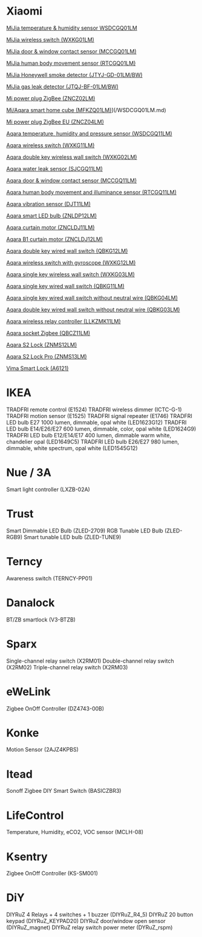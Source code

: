 # Xiaomi 

[MiJia temperature & humidity sensor WSDCGQ01LM](/WSDCGQ01LM.md)

[MiJia wireless switch (WXKG01LM)](/WXKG01LM.md)

[MiJia door & window contact sensor (MCCGQ01LM)](/MCCGQ01LM.md)

[MiJia human body movement sensor (RTCGQ01LM)](/RTCGQ01LM.md)

[MiJia Honeywell smoke detector (JTYJ-GD-01LM/BW)](/JTYJ-GD-01LM_BW.md)

[MiJia gas leak detector (JTQJ-BF-01LM/BW)](/JTQJ-BF-01LM_BW.md)

[Mi power plug ZigBee (ZNCZ02LM)](/ZNCZ02LM.md)

[Mi/Aqara smart home cube (MFKZQ01LM)](/MFKZQ01LM.md])](/WSDCGQ01LM.md)

[Mi power plug ZigBee EU (ZNCZ04LM)](/ZNCZ04LM.md)

[Aqara temperature, humidity and pressure sensor (WSDCGQ11LM)](/WSDCGQ11LM.md)

[Aqara wireless switch (WXKG11LM)](/WXKG11LM.md)

[Aqara double key wireless wall switch (WXKG02LM)](/WXKG02LM.md)

[Aqara water leak sensor (SJCGQ11LM)](/SJCGQ11LM.md)

[Aqara door & window contact sensor (MCCGQ11LM)](/MCCGQ11LM.md)

[Aqara human body movement and illuminance sensor (RTCGQ11LM)](/RTCGQ11LM.md)

[Aqara vibration sensor (DJT11LM)](/DJT11LM.md)

[Aqara smart LED bulb (ZNLDP12LM)](/ZNLDP12LM.md)

[Aqara curtain motor (ZNCLDJ11LM)](/ZNCLDJ11LM.md)

[Aqara B1 curtain motor (ZNCLDJ12LM)](/ZNCLDJ12LM.md)

[Aqara double key wired wall switch (QBKG12LM)](/QBKG12LM.md)

[Aqara wireless switch with gyroscope (WXKG12LM)](/WXKG12LM.md)

[Aqara single key wireless wall switch (WXKG03LM)](/WXKG03LM.md)

[Aqara single key wired wall switch (QBKG11LM)](/QBKG11LM.md)

[Aqara single key wired wall switch without neutral wire (QBKG04LM)](/QBKG04LM.md)

[Aqara double key wired wall switch without neutral wire (QBKG03LM)](/QBKG03LM.md)

[Aqara wireless relay controller (LLKZMK11LM)](/LLKZMK11LM.md)

[Aqara socket Zigbee (QBCZ11LM)](/QBCZ11LM.md)

[Aqara S2 Lock (ZNMS12LM)](/ZNMS12LM.md)

[Aqara S2 Lock Pro (ZNMS13LM)](/ZNMS13LM.md)

[Vima Smart Lock (A6121)](/A6121.md)

# IKEA 
TRADFRI remote control (E1524)
TRADFRI wireless dimmer (ICTC-G-1)
TRADFRI motion sensor (E1525)
TRADFRI signal repeater (E1746)
TRADFRI LED bulb E27 1000 lumen, dimmable, opal white (LED1623G12)
TRADFRI LED bulb E14/E26/E27 600 lumen, dimmable, color, opal white (LED1624G9)         
TRADFRI LED bulb E12/E14/E17 400 lumen, dimmable warm white, chandelier opal (LED1649C5)
TRADFRI LED bulb E26/E27 980 lumen, dimmable, white spectrum, opal white (LED1545G12)

# Nue / 3A
Smart light controller (LXZB-02A)

# Trust 
Smart Dimmable LED Bulb (ZLED-2709)
RGB Tunable LED Bulb (ZLED-RGB9)
Smart tunable LED bulb (ZLED-TUNE9)

# Terncy 
Awareness switch (TERNCY-PP01)

# Danalock 
BT/ZB smartlock (V3-BTZB)

#  Sparx 
Single-channel relay switch (X2RM01)
Double-channel relay switch (X2RM02)
Triple-channel relay switch (X2RM03)

# eWeLink 
Zigbee OnOff Controller (DZ4743-00B)

# Konke 
Motion Sensor (2AJZ4KPBS)

# Itead 
Sonoff Zigbee DIY Smart Switch (BASICZBR3)

#  LifeControl 
Temperature, Humidity, eCO2, VOC sensor (MCLH-08)

#  Ksentry 
Zigbee OnOff Controller (KS-SM001)

#  DiY 
DIYRuZ 4 Relays + 4 switches + 1 buzzer (DIYRuZ_R4_5)
DIYRuZ 20 button keypad (DIYRuZ_KEYPAD20)
DIYRuZ door/window open sensor (DIYRuZ_magnet)
DIYRuZ relay switch power meter (DYRuZ_rspm)
